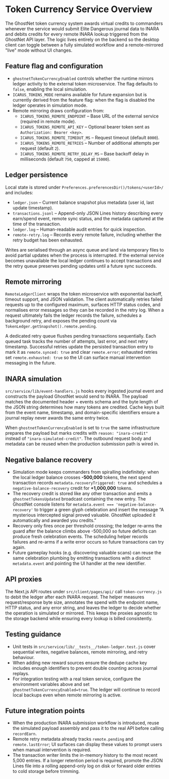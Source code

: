 # Token Currency Service Overview

The GhostNet token currency system awards virtual credits to commanders whenever the service would submit Elite Dangerous journal data to INARA and debits credits for every remote INARA lookup triggered from the GhostNet API layer. The logic lives entirely on the backend so the desktop client can toggle between a fully simulated workflow and a remote-mirrored "live" mode without UI changes.

## Feature flag and configuration

- `ghostnetTokenCurrencyEnabled` controls whether the runtime mirrors ledger activity to the external token microservice. The flag defaults to `false`, enabling the local simulation.
- `ICARUS_TOKENS_MODE` remains available for future expansion but is currently derived from the feature flag: when the flag is disabled the ledger operates in simulation mode.
- Remote mirroring draws configuration from:
  - `ICARUS_TOKENS_REMOTE_ENDPOINT` – Base URL of the external service (required in remote mode).
  - `ICARUS_TOKENS_REMOTE_API_KEY` – Optional bearer token sent as `Authorization: Bearer <key>`.
  - `ICARUS_TOKENS_REMOTE_TIMEOUT_MS` – Request timeout (default `8000`).
  - `ICARUS_TOKENS_REMOTE_RETRIES` – Number of additional attempts per request (default `2`).
  - `ICARUS_TOKENS_REMOTE_RETRY_DELAY_MS` – Base backoff delay in milliseconds (default `750`, capped at `15000`).

## Ledger persistence

Local state is stored under `Preferences.preferencesDir()/tokens/<userId>/` and includes:

- `ledger.json` – Current balance snapshot plus metadata (user id, last update timestamp).
- `transactions.jsonl` – Append-only JSON Lines history describing every earn/spend event, remote sync status, and the metadata captured at the time of the transaction.
- `ledger.log` – Human-readable audit entries for quick inspection.
- `remote-retry.log` – Records every remote failure, including whether the retry budget has been exhausted.

Writes are serialised through an async queue and land via temporary files to avoid partial updates when the process is interrupted. If the external service becomes unavailable the local ledger continues to accept transactions and the retry queue preserves pending updates until a future sync succeeds.

## Remote mirroring

`RemoteLedgerClient` wraps the token microservice with exponential backoff, timeout support, and JSON validation. The client automatically retries failed requests up to the configured maximum, surfaces HTTP status codes, and normalises error messages so they can be recorded in the retry log. When a request ultimately fails the ledger records the failure, schedules a background retry, and exposes the pending count via `TokenLedger.getSnapshot().remote.pending`.

A dedicated retry queue flushes pending transactions sequentially. Each queued task tracks the number of attempts, last error, and next retry timestamp. Successful retries update the persisted transaction entry to mark it as `remote.synced: true` and clear `remote.error`; exhausted retries set `remote.exhausted: true` so the UI can surface manual intervention messaging in the future.

## INARA simulation

`src/service/lib/event-handlers.js` hooks every ingested journal event and constructs the payload GhostNet would send to INARA. The payload matches the documented header + events schema and the byte length of the JSON string determines how many tokens are credited. Cache keys built from the event name, timestamp, and domain-specific identifiers ensure a journal replay never awards the same entry twice.

When `ghostnetTokenCurrencyEnabled` is set to `true` the same infrastructure prepares the payload but marks credits with `reason: "inara-credit"` instead of `"inara-simulated-credit"`. The outbound request body and metadata can be reused when the production submission path is wired in.

## Negative balance recovery

- Simulation mode keeps commanders from spiralling indefinitely: when the local ledger balance crosses **-500,000** tokens, the next spend transaction records `metadata.recoveryTriggered: true` and schedules a `negative-balance-recovery` credit for **+1,000,000** tokens.
- The recovery credit is stored like any other transaction and emits a `ghostnetTokensUpdated` broadcast containing the new entry. The GhostNet console listens for `metadata.event === 'negative-balance-recovery'` to trigger a green glyph celebration and insert the message “A mysterious intercepted signal proved valuable. GhostNet uploaded it automatically and awarded you credits.”
- Recovery only fires once per threshold crossing; the ledger re-arms the guard after the balance climbs above -500,000 so future deficits can produce fresh celebration events. The scheduling helper records failures and re-arms if a write error occurs so future transactions can try again.
- Future gameplay hooks (e.g. discovering valuable scans) can reuse the same celebration plumbing by emitting transactions with a distinct `metadata.event` and pointing the UI handler at the new identifier.

## API proxies

The Next.js API routes under `src/client/pages/api/` call `token-currency.js` to debit the ledger after each INARA request. The helper measures request/response byte size, annotates the spend with the endpoint name, HTTP status, and any error string, and leaves the ledger to decide whether the operation is simulated or mirrored. This keeps the proxies agnostic to the storage backend while ensuring every lookup is billed consistently.

## Testing guidance

- Unit tests in `src/service/lib/__tests__/token-ledger.test.js` cover sequential writes, negative balances, remote mirroring, and retry behaviour.
- When adding new reward sources ensure the dedupe cache key includes enough identifiers to prevent double counting across journal replays.
- For integration testing with a real token service, configure the environment variables above and set `ghostnetTokenCurrencyEnabled=true`. The ledger will continue to record local backups even when remote mirroring is active.

## Future integration points

- When the production INARA submission workflow is introduced, reuse the simulated payload assembly and pass it to the real API before calling `recordEarn`.
- Remote retry metadata already tracks `remote.pending` and `remote.lastError`; UI surfaces can display these values to prompt users when manual intervention is required.
- The transaction writer limits the in-memory history to the most recent 5,000 entries. If a longer retention period is required, promote the JSON Lines file into a rolling append-only log on disk or forward older entries to cold storage before trimming.
